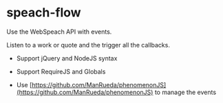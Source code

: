 # speach-flow

Use the WebSpeach API with events.

Listen to a work or quote and the trigger all the callbacks.

* Support jQuery and NodeJS syntax
* Support RequireJS and Globals

* Use [https://github.com/ManRueda/phenomenonJS](https://github.com/ManRueda/phenomenonJS) to manage the events
